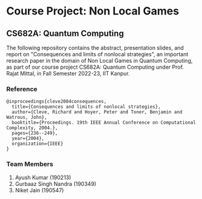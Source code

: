 # Course Project: Non Local Games
## CS682A: Quantum Computing

The following repository contains the abstract, presentation slides, and report on "Consequences and limits of nonlocal strategies", an important research paper in the domain of Non Local Games in Quantum Computing, as part of our course project CS682A: Quantum Computing under Prof. Rajat Mittal, in Fall Semester 2022-23, IIT Kanpur.

### Reference

```
@inproceedings{cleve2004consequences,
  title={Consequences and limits of nonlocal strategies},
  author={Cleve, Richard and Hoyer, Peter and Toner, Benjamin and Watrous, John},
  booktitle={Proceedings. 19th IEEE Annual Conference on Computational Complexity, 2004.},
  pages={236--249},
  year={2004},
  organization={IEEE}
}
```

### Team Members

1. Ayush Kumar (190213)
2. Gurbaaz Singh Nandra (190349)
3. Niket Jain (190547)
